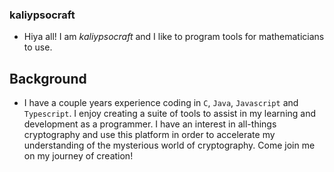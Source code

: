 ### kaliypsocraft
- Hiya all! I am _kaliypsocraft_ and I like to program tools for mathematicians to use.
## Background
- I have a couple years experience coding in `C`, `Java`, `Javascript` and `Typescript`. I enjoy creating a suite of tools to assist in my learning and development as a programmer. I have an interest in all-things cryptography and use this platform in order to accelerate my understanding of the mysterious world of cryptography. Come join me on my journey of creation!

<!---
kaliypsocraft/kaliypsocraft is a ✨ special ✨ repository because its `README.md` (this file) appears on your GitHub profile.
You can click the Preview link to take a look at your changes.
--->
